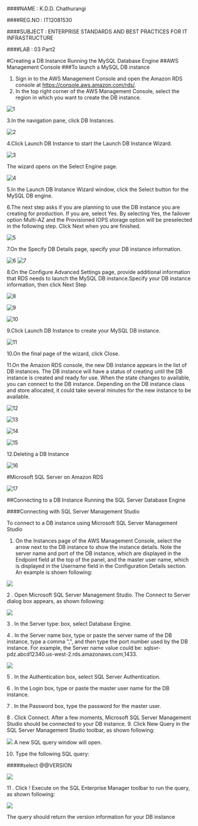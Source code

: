 ####NAME : K.D.D. Chathurangi

####REG.NO : IT12081530

####SUBJECT : ENTERPRISE STANDARDS AND BEST PRACTICES FOR IT INFRASTRUCTURE

####LAB : 03 Part2

#Creating a DB Instance Running the MySQL Database Engine
##AWS Management Console
###To launch a MySQL DB instance

1. Sign in to the AWS Management Console and open the Amazon RDS console at https://console.aws.amazon.com/rds/.
2. In the top right corner of the AWS Management Console, select the region in which you want to create the DB instance. 

![1](https://cloud.githubusercontent.com/assets/13193749/8902266/2c0fdb10-346d-11e5-87f0-7e5338281ad9.png)

3.In the navigation pane, click DB Instances.

![2](https://cloud.githubusercontent.com/assets/13193749/8902259/2be732dc-346d-11e5-88e0-dc40f0e74bfc.png)

4.Click Launch DB Instance to start the Launch DB Instance Wizard.

![3](https://cloud.githubusercontent.com/assets/13193749/8902268/2c111520-346d-11e5-9e0f-34fbe8c28190.png)

The wizard opens on the Select Engine page. 

![4](https://cloud.githubusercontent.com/assets/13193749/8902267/2c103178-346d-11e5-9740-a890d05bcd01.png)

5.In the Launch DB Instance Wizard window, click the Select button for the MySQL DB engine.

6.The next step asks if you are planning to use the DB instance you are creating for production. If you are, select Yes. By selecting Yes, the failover option Multi-AZ and the Provisioned IOPS storage option will be preselected in the following step. Click Next when you are finished.

![5](https://cloud.githubusercontent.com/assets/13193749/8902269/2c166b42-346d-11e5-9b7b-b8d85ed19bcf.png)

7.On the Specify DB Details page, specify your DB instance information. 

![6](https://cloud.githubusercontent.com/assets/13193749/8902270/2c17d2e8-346d-11e5-9a2d-5b516b463183.png)
![7](https://cloud.githubusercontent.com/assets/13193749/8902271/2c250314-346d-11e5-828c-e487614d01bd.png)

8.On the Configure Advanced Settings page, provide additional information that RDS needs to launch the MySQL DB instance.Specify your DB instance information, then click Next Step

![8](https://cloud.githubusercontent.com/assets/13193749/8902273/2c3140b6-346d-11e5-92c2-35767f3eb2b1.png)

![9](https://cloud.githubusercontent.com/assets/13193749/8902274/2c356fce-346d-11e5-9ea8-ef55115c9603.png)

![10](https://cloud.githubusercontent.com/assets/13193749/8902275/2c3724ea-346d-11e5-80f2-1635dd57bbd7.png)

9.Click Launch DB Instance to create your MySQL DB instance.

![11](https://cloud.githubusercontent.com/assets/13193749/8902277/2c3c5ac8-346d-11e5-9e35-c139d331fb5b.png)

10.On the final page of the wizard, click Close. 

11.On the Amazon RDS console, the new DB instance appears in the list of DB instances. The DB instance will have a status of creating until the DB instance is created and ready for use. When the state changes to available, you can connect to the DB instance. Depending on the DB instance class and store allocated, it could take several minutes for the new instance to be available.

![12](https://cloud.githubusercontent.com/assets/13193749/8902279/2c413afc-346d-11e5-923d-1bebd67a17d7.png)

![13](https://cloud.githubusercontent.com/assets/13193749/8902278/2c40d79c-346d-11e5-97f5-2c563aa5f7b4.png)

![14](https://cloud.githubusercontent.com/assets/13193749/8902280/2c41ac76-346d-11e5-82fc-a84a965185bf.png)

![15](https://cloud.githubusercontent.com/assets/13193749/8902281/2c44b916-346d-11e5-8614-823ab0d2251c.png)

12.Deleting a DB Instance

![16](https://cloud.githubusercontent.com/assets/13193749/8902282/2c4a76e4-346d-11e5-860b-0cb5d806e3a7.png)

#Microsoft SQL Server on Amazon RDS

![17](https://cloud.githubusercontent.com/assets/13193749/8902254/2bd95c02-346d-11e5-9f60-887b8322d09a.png)

##Connecting to a DB Instance Running the SQL Server Database Engine

####Connecting with SQL Server Management Studio

To connect to a DB instance using Microsoft SQL Server Management Studio

1. On the Instances page of the AWS Management Console, select the arrow next to the DB instance
to show the instance details. Note the server name and port of the DB instance, which are displayed
in the Endpoint field at the top of the panel, and the master user name, which is displayed in the
Username field in the Configuration Details section. An example is shown following:

![](https://cloud.githubusercontent.com/assets/13193749/8902252/2b858eba-346d-11e5-8f32-40462bc44cd3.png)

2 . Open Microsoft SQL Server Management Studio. The Connect to Server dialog box appears, as shown following:

![](https://cloud.githubusercontent.com/assets/13193749/8902260/2bfa3198-346d-11e5-8fd0-f47197e46f5d.png)

3 . In the Server type: box, select Database Engine.

4 . In the Server name box, type or paste the server name of the DB instance, type a comma ",", and
then type the port number used by the DB instance. For example, the Server name value could be:
sqlsvr-pdz.abcd12340.us-west-2.rds.amazonaws.com,1433.

![](https://cloud.githubusercontent.com/assets/13193749/8902261/2bfd0a62-346d-11e5-9114-d4d14ff8be4a.png)

5 . In the Authentication box, select SQL Server Authentication.

6 . In the Login box, type or paste the master user name for the DB instance.

7 . In the Password box, type the password for the master user.

8 . Click Connect. After a few moments, Microsoft SQL Server Management Studio should be connected
to your DB instance.
9. Click New Query in the SQL Server Management Studio toolbar, as shown following:

![](https://cloud.githubusercontent.com/assets/13193749/8902262/2c026eee-346d-11e5-9a50-5a1586dc09e4.png)
A new SQL query window will open.

10. Type the following SQL query:

#####select @@VERSION

![](https://cloud.githubusercontent.com/assets/13193749/8902263/2c03247e-346d-11e5-944f-abcb1800a299.png)

11 . Click ! Execute on the SQL Enterprise Manager toolbar to run the query, as shown following:

![](https://cloud.githubusercontent.com/assets/13193749/8902264/2c04bef6-346d-11e5-9b15-655117cc330d.png)

The query should return the version information for your DB instance
